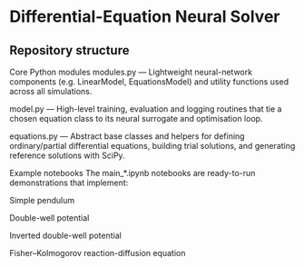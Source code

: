# Differential-Equation Neural Solver

## Repository structure

Core Python modules
modules.py — Lightweight neural-network components (e.g. LinearModel, EquationsModel) and utility functions used across all simulations.

model.py — High-level training, evaluation and logging routines that tie a chosen equation class to its neural surrogate and optimisation loop.

equations.py — Abstract base classes and helpers for defining ordinary/partial differential equations, building trial solutions, and generating reference solutions with SciPy.

Example notebooks
The main_*.ipynb notebooks are ready-to-run demonstrations that implement:

Simple pendulum

Double-well potential

Inverted double-well potential

Fisher–Kolmogorov reaction-diffusion equation
